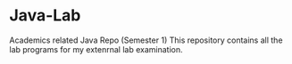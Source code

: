 # Java-Lab
Academics related Java Repo (Semester 1) 
This repository contains all the lab programs for my extenrnal lab examination.
